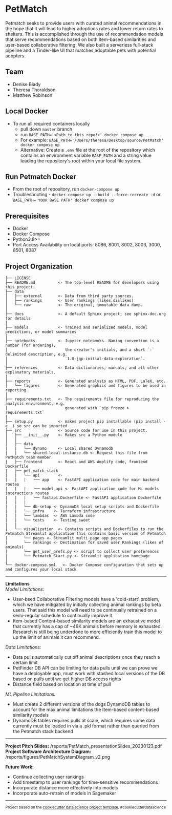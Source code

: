 PetMatch
==============================

Petmatch seeks to provide users with curated animal recommendations in the hope that it will 
lead to higher adoptions rates and lower return rates to shelters. This is accomplished through
the use of recommendation models that serve recommendations based on both item-based similarities and user-based
collaborative filtering. We also built a serverless full-stack pipeline and a Tinder-like UI that matches adoptable pets
with potential adopters.

Team
------------
* Denise Blady  
* Theresa Thoraldson  
* Matthew Robinson   

Local Docker
------------
- To run all required containers locally
  - pull down `master` branch
  - run `BASE_PATH='<Path to this repo!>' docker compose up`
  - For example: `BASE_PATH='/Users/theresa/Desktop/source/PetMatch' docker compose up`
  - Alternative: Create a `.env` file at the root of the repository which contains an environment variable `BASE_PATH` and a string value leading the repository's root within your local file system.


Run Petmatch Docker
------------
- From the root of repository, run `docker-compose up`
- Troubleshooting - `docker-compose up --build --force-recreate -d` or `BASE_PATH='YOUR BASE PATH' docker compose up`

Prerequisites
------------
- Docker
- Docker Compose
- Python3.8>=
- Port Access Availability on local ports: 8086, 8001, 8002, 8003, 3000, 8501, 8087

Project Organization
------------

    ├── LICENSE
    ├── README.md          <- The top-level README for developers using this project.
    ├── data
    │   ├── external       <- Data from third party sources.
    │   ├── rankings       <- User rankings (likes,dislikes)
    │   └── raw            <- The original, immutable data dump.
    │
    ├── docs               <- A default Sphinx project; see sphinx-doc.org for details
    │
    ├── models             <- Trained and serialized models, model predictions, or model summaries
    │
    ├── notebooks          <- Jupyter notebooks. Naming convention is a number (for ordering),
    │                         the creator's initials, and a short `-` delimited description, e.g.
    │                         `1.0-jqp-initial-data-exploration`.
    │
    ├── references         <- Data dictionaries, manuals, and all other explanatory materials.
    │
    ├── reports            <- Generated analysis as HTML, PDF, LaTeX, etc.
    │   └── figures        <- Generated graphics and figures to be used in reporting
    │
    ├── requirements.txt   <- The requirements file for reproducing the analysis environment, e.g.
    │                         generated with `pip freeze > requirements.txt`
    │
    ├── setup.py           <- makes project pip installable (pip install -e .) so src can be imported
    ├── src                <- Source code for use in this project.
    │   ├── __init__.py    <- Makes src a Python module
    │   │
    │   ├── data           
    |   |   └── dynamo     <- Local shared Dynamodb
    |   |   └── shared-local-instance.db <- Request this file from PetMatch team member
    |   ├── frontend       <- React and AWS Amplify code, frontend Dockerfile
    |   ├── pet_match_stack
    |   |   └── api        <- 
    |   |   |   └── app    <- FastAPI application code for main backend routes
    |   |   |   └── model_api <- FastAPI application code for ML models interactions routes
    |   |   |   └── fastapi.Dockerfile <- FastAPI application Dockerfile
    |   |   |
    |   |   └── db-setup <- DynamoDB local setup scripts and Dockerfile
    |   |   └── infra    <- Terraform infrastructure
    |   |   └── lambdas  <- AWS Lambda code 
    |   |   └── tests    <- Testing sweet
    |   | 
    │   └── visualization  <- Contains scripts and Dockerfiles to run the Petmatch Streamlit application this contains basic version of Petmatch
    |       └── pages <- Streamlit multi-page app pages
    |       └── rankings <- Destination for saved user Rankings (likes of animals)
    |       └── get_user_prefs.py <- script to collect user preferences
    |       └── Petmatch_Start.py <- Streamlit application homepage 
    │
    └── docker-compose.yml   <- Docker Compose configuration that sets up and configures your local stack

-------
**Limitations**  
*Model Limitations:*
* User-bsed Collaborative Filtering models have a 'cold-start' problem, which we have mitigated by initially collecting animal rankings by beta users. That said this model will need to be continually retrained on a semi-regular schedule to continually improve it.
* Item-based Content-based similarity models are an exhaustive model that currently has a cap of ~46K animals before memory is exhausted. Research is still being underdone to more efficiently train this model to up the limit of animals it can recommend. 

*Data Limitations:*  
* Data pulls automatically cut off animal descriptions once they reach a certain limit
* PetFinder DB API can be limiting for data pulls until we can prove we have a deployable app, must work with stashed local versions of the DB based on pulls until we get higher DB access rights 
* Distance field based on location at time of pull

*ML Pipeline Limitations:*  
* Must create 2 different versions of the dogs DynamoDB tables to account for the max animal limitations the Item-based content-based similarity models
* DynamoDB tables requires pulls at scale, which requires some data currently must be loaded in via a .pkl format rather than queried from the Petmatch stack backend

--------
**Project Pitch Slides:** /reports/PetMatch_presentationSlides_20230123.pdf  
**Project Software Architecture Diagram:** /reports/figures/PetMatchSystemDiagram_v2.png   

**Future Work:**  
* Continue collecting user rankings  
* Add timestamp to user rankings for time-sensitive recommendations  
* Incorporate distance more effectively into models  
* Incorporate auto-retrain of models in Sagemaker
--------

<p><small>Project based on the <a target="_blank" href="https://drivendata.github.io/cookiecutter-data-science/">cookiecutter data science project template</a>. #cookiecutterdatascience</small></p>
